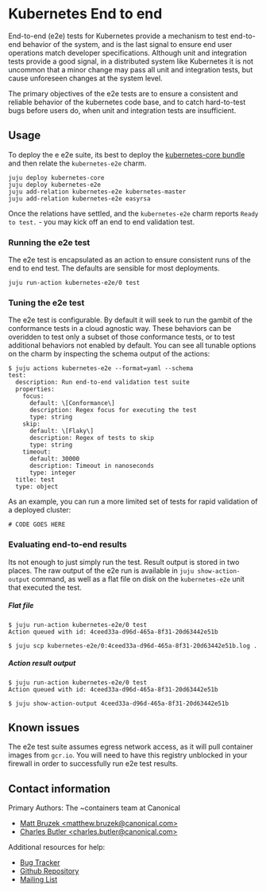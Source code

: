 # Kubernetes End to end

End-to-end (e2e) tests for Kubernetes provide a mechanism to test end-to-end
behavior of the system, and is the last signal to ensure end user operations
match developer specifications. Although unit and integration tests provide a
good signal, in a distributed system like Kubernetes it is not uncommon that a
minor change may pass all unit and integration tests, but cause unforeseen
changes at the system level.

The primary objectives of the e2e tests are to ensure a consistent and reliable
behavior of the kubernetes code base, and to catch hard-to-test bugs before
users do, when unit and integration tests are insufficient.


## Usage

To deploy the e e2e suite, its best to deploy the
[kubernetes-core bundle](https://github.com/juju-solutions/bundle-kubernetes-core)
and then relate the `kubernetes-e2e` charm.

```shell
juju deploy kubernetes-core
juju deploy kubernetes-e2e
juju add-relation kubernetes-e2e kubernetes-master
juju add-relation kubernetes-e2e easyrsa
```


Once the relations have settled, and the `kubernetes-e2e` charm reports
`Ready to test.` - you may kick off an end to end validation test.

### Running the e2e test

The e2e test is encapsulated as an action to ensure consistent runs of the
end to end test. The defaults are sensible for most deployments.

```shell
juju run-action kubernetes-e2e/0 test
```

### Tuning the e2e test

The e2e test is configurable. By default it will seek to run the gambit of the
conformance tests in a cloud agnostic way. These behaviors can be overidden to
test only a subset of those conformance tests, or to test additional behaviors
not enabled by default. You can see all tunable options on the charm by
inspecting the schema output of the actions:

```shell
$ juju actions kubernetes-e2e --format=yaml --schema
test:
  description: Run end-to-end validation test suite
  properties:
    focus:
      default: \[Conformance\]
      description: Regex focus for executing the test
      type: string
    skip:
      default: \[Flaky\]
      description: Regex of tests to skip
      type: string
    timeout:
      default: 30000
      description: Timeout in nanoseconds
      type: integer
  title: test
  type: object
```

As an example, you can run a more limited set of tests for rapid validation of
a deployed cluster:

```shell
# CODE GOES HERE
```

### Evaluating end-to-end results

Its not enough to just simply run the test. Result output is stored in two
places. The raw output of the e2e run is available in `juju show-action-output`
command, as well as a flat file on disk on the `kubernetes-e2e` unit that
executed the test.

##### Flat file

```shell
$ juju run-action kubernetes-e2e/0 test
Action queued with id: 4ceed33a-d96d-465a-8f31-20d63442e51b

$ juju scp kubernetes-e2e/0:4ceed33a-d96d-465a-8f31-20d63442e51b.log .
```

##### Action result output

```shell
$ juju run-action kubernetes-e2e/0 test
Action queued with id: 4ceed33a-d96d-465a-8f31-20d63442e51b

$ juju show-action-output 4ceed33a-d96d-465a-8f31-20d63442e51b
```

## Known issues

The e2e test suite assumes egress network access, as it will pull container
images from `gcr.io`. You will need to have this registry unblocked in your
firewall in order to successfully run e2e test results.

## Contact information

Primary Authors: The ~containers team at Canonical

- [Matt Bruzek &lt;matthew.bruzek@canonical.com&gt;](mailto:matthew.bruzek@canonical.com)
- [Charles Butler &lt;charles.butler@canonical.com&gt;](mailto:charles.butler@canonical.com)

Additional resources for help:

- [Bug Tracker](https://github.com/juju-solutions/bundle-canonical-kubernetes/issues)
- [Github Repository](https://github.com/kubernetes/kubernetes/)
- [Mailing List](mailto:juju@lists.ubuntu.com)
